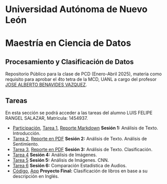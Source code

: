 # Universidad Autónoma de Nuevo León
# Maestría en Ciencia de Datos

## Procesamiento y Clasificación de Datos

Repositorio Público para la clase de PCD (Enero-Abril 2025), materia como requisito para aprobar el 4to tetra de la MCD, UANL a cargo del profesor [JOSE ALBERTO BENAVIDES VAZQUEZ](https://github.com/albertobenavides).

## Tareas
En esta sección se podrá acceder a las tareas del alumno LUIS FELIPE RANGEL SALAZAR, Matrícula: 1454937.

- [Participación](PCD_Tarea1_Participacion.ipynb), [Tarea 1](PCD_Tarea1.ipynb), [Reporte Markdown](PCD_Tarea1_Reporte.ipynb) **Sesión 1:** Análisis de Texto. Introducción.
- [Tarea 2](PCD_Tarea2.ipynb), [Reporte en PDF](Análisis_de_Sentimiento_de_Airbnb_Reviews.pdf) **Sesión 2:** Análisis de Texto. Análisis de Sentimiento.
- [Tarea 3](PCD_Tarea3.ipynb), [Reporte en PDF](Clasificación_de_artículos_de_E_commerce_basada_en_su_descripción.pdf) **Sesión 3:** Análisis de Texto. Clasificación.
- [Tarea 4](PCD_Tarea4.ipynb) **Sesión 4:** Análisis de Imágenes.
- [Tarea 5](PCD_Tarea5.ipynb) **Sesión 5:** Análisis de Imágenes. CNN.
- [Tarea 6](PCD_Tarea6.ipynb) **Sesión 6:** Comparación Estadística de Audios.
- [Código](PCD_ProyectoFinal.ipynb), [App](https://huggingface.co/spaces/luisfelipe100/PCD_ProyectoFinal) **Proyecto Final:** Clasificación de libros en base a su descripción en Inglés.
